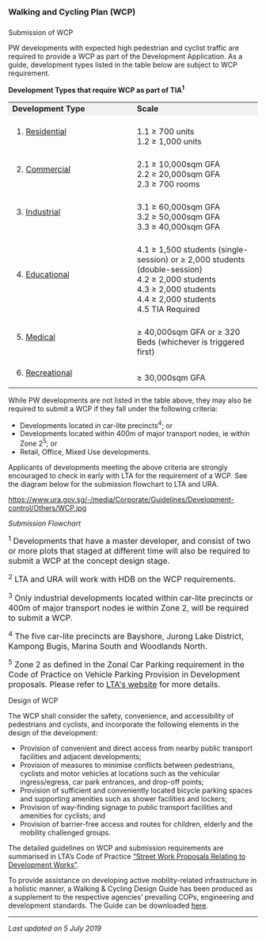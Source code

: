 ### Walking and Cycling Plan (WCP)

### 

<a href="#Submission" class="collapsible collapsed"
data-toggle="collapse"></a>

Submission of WCP

PW developments with expected high pedestrian and cyclist traffic are
required to provide a WCP as part of the Development Application. As a
guide, development types listed in the table below are subject to WCP
requirement.

**Development Types that require WCP as part of TIA<sup>1</sup>**

<table>
<colgroup>
<col style="width: 50%" />
<col style="width: 50%" />
</colgroup>
<tbody>
<tr class="odd">
<td style="background-color: #f2f2f2; width: 50%"><strong>Development
Type</strong></td>
<td
style="background-color: #f2f2f2; width: 50%"><strong>Scale</strong></td>
</tr>
<tr class="even">
<td><ol>
<li><span style="text-decoration: underline;">Residential </span></li>
</ol></td>
<td><br />
1.1 ≥ 700 units<br />
1.2 ≥ 1,000 units</td>
</tr>
<tr class="odd">
<td><ol start="2">
<li><span style="text-decoration: underline;">Commercial</span></li>
</ol></td>
<td><br />
2.1 ≥ 10,000sqm GFA<br />
2.2 ≥ 20,000sqm GFA<br />
2.3 ≥ 700 rooms</td>
</tr>
<tr class="even">
<td><ol start="3">
<li><span style="text-decoration: underline;">Industrial</span></li>
</ol></td>
<td><br />
3.1 ≥ 60,000sqm GFA<br />
3.2 ≥ 50,000sqm GFA<br />
3.3 ≥ 40,000sqm GFA</td>
</tr>
<tr class="odd">
<td><ol start="4">
<li><span style="text-decoration: underline;">Educational</span></li>
</ol></td>
<td><br />
4.1 ≥ 1,500 students (single-session) or ≥ 2,000 students
(double-session)<br />
4.2 ≥ 2,000 students<br />
4.3 ≥ 2,000 students<br />
4.4 ≥ 2,000 students<br />
4.5 TIA Required</td>
</tr>
<tr class="even">
<td><ol start="5">
<li><span style="text-decoration: underline;">Medical</span></li>
</ol></td>
<td><br />
≥ 40,000sqm GFA or ≥ 320 Beds (whichever is triggered first)</td>
</tr>
<tr class="odd">
<td><ol start="6">
<li><span style="text-decoration: underline;">Recreational</span></li>
</ol></td>
<td><br />
≥ 30,000sqm GFA</td>
</tr>
</tbody>
</table>

  

While PW developments are not listed in the table above, they may also
be required to submit a WCP if they fall under the following criteria:

-   Developments located in car-lite precincts<sup>4</sup>; or
-   Developments located within 400m of major transport nodes, ie within
    Zone 2<sup>5</sup>; or
-   Retail, Office, Mixed Use developments.

Applicants of developments meeting the above criteria are strongly
encouraged to check in early with LTA for the requirement of a WCP. See
the diagram below for the submission flowchart to LTA and URA.

<https://www.ura.gov.sg/-/media/Corporate/Guidelines/Development-control/Others/WCP.jpg>

*Submission Flowchart*

<span style="font-size: 16px;"><sup>1</sup> Developments that have a
master developer, and consist of two or more plots that staged at
different time will also be required to submit a WCP at the concept
design stage. </span>

<span style="font-size: 16px;"><sup>2</sup> LTA and URA will work with
HDB on the WCP requirements.</span>

<span style="font-size: 16px;"><sup>3</sup> Only industrial developments
located within car-lite precincts or 400m of major transport nodes ie
within Zone 2, will be required to submit a WCP.</span>

<span style="font-size: 16px;"><sup>4</sup> The five car-lite precincts
are Bayshore, Jurong Lake District, Kampong Bugis, Marina South and
Woodlands North.</span>

<span style="font-size: 16px;"><sup>5</sup> Zone 2 as defined in the
Zonal Car Parking requirement in the Code of Practice on Vehicle Parking
Provision in Development proposals. Please refer to <a
href="https://www.lta.gov.sg/content/ltaweb/en/industry-matters/development-and-building-and-construction-and-utility-works/vehicle-parking.html"
target="_blank">LTA's website</a> for more details.</span>

<a href="#Design" class="collapsible collapsed"
data-toggle="collapse"></a>

Design of WCP

The WCP shall consider the safety, convenience, and accessibility of
pedestrians and cyclists, and incorporate the following elements in the
design of the development:

-   Provision of convenient and direct access from nearby public
    transport facilities and adjacent developments;
-   Provision of measures to minimise conflicts between pedestrians,
    cyclists and motor vehicles at locations such as the vehicular
    ingress/egress, car park entrances, and drop-off points;
-   Provision of sufficient and conveniently located bicycle parking
    spaces and supporting amenities such as shower facilities and
    lockers;
-   Provision of way-finding signage to public transport facilities and
    amenities for cyclists; and
-   Provision of barrier-free access and routes for children, elderly
    and the mobility challenged groups.

The detailed guidelines on WCP and submission requirements are
summarised in LTA’s Code of Practice <a
href="https://www.lta.gov.sg/content/ltaweb/en/industry-matters/development-and-building-and-construction-and-utility-works/street-proposals.html"
target="_blank">“Street Work Proposals Relating to Development
Works”</a>.

To provide assistance on developing active mobility-related
infrastructure in a holistic manner, a Walking & Cycling Design Guide
has been produced as a supplement to the respective agencies’ prevailing
COPs, engineering and development standards. The Guide can be downloaded
<a
href="https://www.lta.gov.sg/content/ltaweb/en/walk-cycle-ride/WCP.html"
target="_blank">here</a>.

------------------------------------------------------------------------

*Last updated on 5 July 2019*
